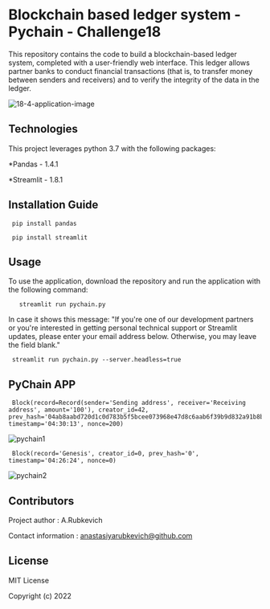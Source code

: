 # Blockchain based ledger system - Pychain - Challenge18

This repository contains the code to build a blockchain-based ledger system, completed with a user-friendly web interface. This ledger allows partner banks to conduct financial transactions (that is, to transfer money between senders and receivers) and to verify the integrity of the data in the ledger.

![18-4-application-image](https://user-images.githubusercontent.com/94565094/163091751-08ed09a4-f00f-4011-8a39-1be0a7875c49.png)

## Technologies

This project leverages python 3.7 with the following packages:

*Pandas - 1.4.1

*Streamlit - 1.8.1

## Installation Guide


     pip install pandas
 
     pip install streamlit
 
## Usage

To use the application, download the repository and run the application with the following command:

       streamlit run pychain.py
     
In case it shows this message:
     "If you're one of our development partners or you're interested in getting
  personal technical support or Streamlit updates, please enter your email
  address below. Otherwise, you may leave the field blank."
     
     streamlit run pychain.py --server.headless=true
     
## PyChain APP
     Block(record=Record(sender='Sending address', receiver='Receiving address', amount='100'), creator_id=42, prev_hash='04ab8aabd720d1c0d783b5f5bcee073968e47d8c6aab6f39b9d832a91b8b2fe8', timestamp='04:30:13', nonce=200)

![pychain1](https://user-images.githubusercontent.com/94565094/163100687-d74f329d-a9e8-44b8-85d7-f458d1bf842e.png)
     
     Block(record='Genesis', creator_id=0, prev_hash='0', timestamp='04:26:24', nonce=0)
     
![pychain2](https://user-images.githubusercontent.com/94565094/163101148-5a9de170-0775-4858-889b-50faa42a74f9.png)

## Contributors

Project author : A.Rubkevich

Contact information : anastasiyarubkevich@github.com

## License

MIT License

Copyright (c) 2022
